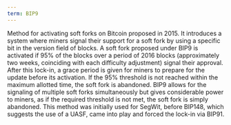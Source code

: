```yaml
---
term: BIP9
---
```


Method for activating soft forks on Bitcoin proposed in 2015. It introduces a system where miners signal their support for a soft fork by using a specific bit in the version field of blocks. A soft fork proposed under BIP9 is activated if 95% of the blocks over a period of 2016 blocks (approximately two weeks, coinciding with each difficulty adjustment) signal their approval. After this lock-in, a grace period is given for miners to prepare for the update before its activation. If the 95% threshold is not reached within the maximum allotted time, the soft fork is abandoned. BIP9 allows for the signaling of multiple soft forks simultaneously but gives considerable power to miners, as if the required threshold is not met, the soft fork is simply abandoned. This method was initially used for SegWit, before BIP148, which suggests the use of a UASF, came into play and forced the lock-in via BIP91.
